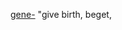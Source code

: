 [gene-](https://www.etymonline.com/word/*gene-?ref=etymonline_crossreference "Etymology, meaning and definition of *gene-") "give birth, beget,